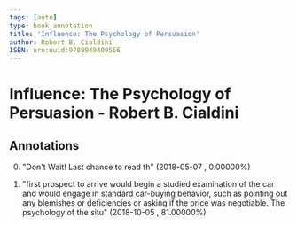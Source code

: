 ```yaml
---
tags: [auto]
type: book_annotation
title: 'Influence: The Psychology of Persuasion'
author: Robert B. Cialdini
ISBN: urn:uuid:9789949409556
---
```

# Influence: The Psychology of Persuasion - Robert B. Cialdini

## Annotations

0. "Don't Wait! Last chance to read th" 
(2018-05-07 , 0.00000%) 

1. "first prospect to arrive would begin a studied examination of the car and would engage in standard car-buying behavior, such as pointing out any blemishes or deficiencies or asking if the price was negotiable. The psychology of the situ" 
(2018-10-05 , 81.00000%) 

